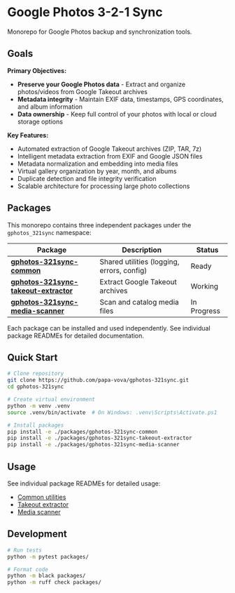 # Google Photos 3-2-1 Sync

Monorepo for Google Photos backup and synchronization tools.

## Goals

**Primary Objectives:**

- **Preserve your Google Photos data** - Extract and organize photos/videos from Google Takeout archives
- **Metadata integrity** - Maintain EXIF data, timestamps, GPS coordinates, and album information
- **Data ownership** - Keep full control of your photos with local or cloud storage options

**Key Features:**

- Automated extraction of Google Takeout archives (ZIP, TAR, 7z)
- Intelligent metadata extraction from EXIF and Google JSON files
- Metadata normalization and embedding into media files
- Virtual gallery organization by year, month, and albums
- Duplicate detection and file integrity verification
- Scalable architecture for processing large photo collections

## Packages

This monorepo contains three independent packages under the `gphotos_321sync` namespace:

| Package | Description | Status |
|---------|-------------|--------|
| **[gphotos-321sync-common](packages/gphotos-321sync-common/)** | Shared utilities (logging, errors, config) | Ready |
| **[gphotos-321sync-takeout-extractor](packages/gphotos-321sync-takeout-extractor/)** | Extract Google Takeout archives | Working |
| **[gphotos-321sync-media-scanner](packages/gphotos-321sync-media-scanner/)** | Scan and catalog media files | In Progress |

Each package can be installed and used independently. See individual package READMEs for detailed documentation.

## Quick Start

```bash
# Clone repository
git clone https://github.com/papa-vova/gphotos-321sync.git
cd gphotos-321sync

# Create virtual environment
python -m venv .venv
source .venv/bin/activate  # On Windows: .venv\Scripts\Activate.ps1

# Install packages
pip install -e ./packages/gphotos-321sync-common
pip install -e ./packages/gphotos-321sync-takeout-extractor
pip install -e ./packages/gphotos-321sync-media-scanner
```

## Usage

See individual package READMEs for detailed usage:

- [Common utilities](packages/gphotos-321sync-common/README.md)
- [Takeout extractor](packages/gphotos-321sync-takeout-extractor/README.md)
- [Media scanner](packages/gphotos-321sync-media-scanner/README.md)

## Development

```bash
# Run tests
python -m pytest packages/

# Format code
python -m black packages/
python -m ruff check packages/
